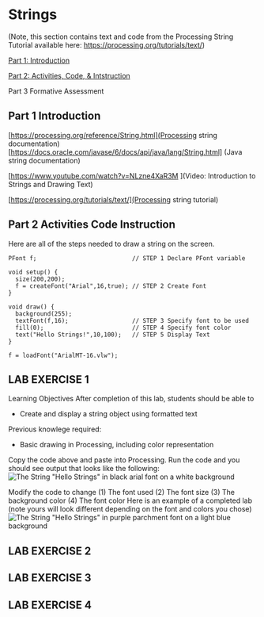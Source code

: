 # Strings
(Note, this section contains text and code from the Processing String Tutorial available here: https://processing.org/tutorials/text/)

[Part 1: Introduction](#part-1-introduction)

[Part 2: Activities, Code, & Intstruction](#part-2-activities-code-instruction)

Part 3 Formative Assessment

## Part 1 Introduction

[https://processing.org/reference/String.html](Processing string documentation)
[https://docs.oracle.com/javase/6/docs/api/java/lang/String.html] (Java string documentation)

[https://www.youtube.com/watch?v=NLzne4XaR3M ](Video: Introduction to Strings and Drawing Text)

[https://processing.org/tutorials/text/](Processing string tutorial)


## Part 2 Activities Code Instruction

Here are all of the steps needed to draw a string on the screen.

```
PFont f;                           // STEP 1 Declare PFont variable
  
void setup() {
  size(200,200);
  f = createFont("Arial",16,true); // STEP 2 Create Font
}

void draw() {
  background(255);
  textFont(f,16);                  // STEP 3 Specify font to be used
  fill(0);                         // STEP 4 Specify font color 
  text("Hello Strings!",10,100);   // STEP 5 Display Text
}

f = loadFont("ArialMT-16.vlw");
```

## LAB EXERCISE 1
Learning Objectives
After completion of this lab, students should be able to
* Create and display a string object using formatted text

Previous knowlege required:
* Basic drawing in Processing, including color representation

Copy the code above and paste into Processing. Run the code and you should see output that looks like the following:
![The String "Hello Strings" in black arial font on a white background](https://github.com/treinartz/APCS.ProcessingResources/blob/gh-pages/chapters/HelloString.png)

Modify the code to change
(1) The font used 
(2) The font size
(3) The background color
(4) The font color
Here is an example of a completed lab (note yours will look different depending on the font and colors you chose)
![The String "Hello Strings" in purple parchment font on a light blue background](https://github.com/treinartz/APCS.ProcessingResources/blob/gh-pages/chapters/HelloString2.png)

## LAB EXERCISE 2

## LAB EXERCISE 3

## LAB EXERCISE 4

